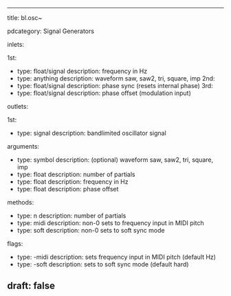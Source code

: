 --- 


title: bl.osc~

pdcategory: Signal Generators

inlets:

  1st:
  - type: float/signal
    description: frequency in Hz
  - type: anything
    description: waveform  saw, saw2, tri, square, imp
  2nd:
  - type: float/signal
    description: phase sync (resets internal phase)
  3rd:
  - type: float/signal
    description: phase offset (modulation input)

outlets:

  1st:
  - type: signal
    description: bandlimited oscillator signal

arguments:
  - type: symbol
    description: (optional) waveform  saw, saw2, tri, square, imp
  - type: float
    description: number of partials
  - type: float
    description: frequency in Hz
  - type: float
    description: phase offset

methods:
  - type: n <float>
    description: number of partials
  - type: midi <float>
    description: non-0 sets to frequency input in MIDI pitch
  - type: soft <float>
    description: non-0 sets to soft sync mode

flags:
  - type: -midi
    description: sets frequency input in MIDI pitch (default Hz)
  - type: -soft
    description: sets to soft sync mode (default hard)

draft: false
---